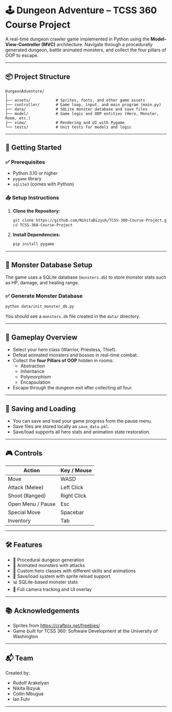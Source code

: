 # 🕹️ Dungeon Adventure – TCSS 360 Course Project

A real-time dungeon crawler game implemented in Python using the **Model-View-Controller (MVC)** architecture. Navigate through a procedurally generated dungeon, battle animated monsters, and collect the four pillars of OOP to escape.

---

## 📦 Project Structure

```
DungeonAdventure/
│
├── assets/           # Sprites, fonts, and other game assets
├── controller/       # Game loop, input, and main program (main.py)
├── data/             # SQLite monster database and save files
├── model/            # Game logic and OOP entities (Hero, Monster, Room, etc.)
├── view/             # Rendering and UI with Pygame
└── tests/            # Unit tests for models and logic
```

---

## 🚀 Getting Started

### ✅ Prerequisites

- Python 3.10 or higher
- `pygame` library
- `sqlite3` (comes with Python)

### 📥 Setup Instructions

1. **Clone the Repository:**
   ```bash
   git clone https://github.com/NikitaBizyuk/TCSS-360-Course-Project.git
   cd TCSS-360-Course-Project
   ```


3. **Install Dependencies:**
   ```bash
   pip install pygame
   ```

---

## 🐉 Monster Database Setup

The game uses a SQLite database (`monsters.db`) to store monster stats such as HP, damage, and healing range.


### ✅ Generate Monster Database

```bash
python data/init_monster_db.py
```

You should see a `monsters.db` file created in the `data/` directory.

---

## 🧠 Gameplay Overview

- Select your hero class (Warrior, Priestess, Thief).
- Defeat animated monsters and bosses in real-time combat.
- Collect the **four Pillars of OOP** hidden in rooms:
  - Abstraction
  - Inheritance
  - Polymorphism
  - Encapsulation
- Escape through the dungeon exit after collecting all four.

---

## 💾 Saving and Loading

- You can save and load your game progress from the pause menu.
- Save files are stored locally as `save_data.pkl`.
- Save/load supports all hero stats and animation state restoration.

---

## 🎮 Controls

| Action             | Key / Mouse  |
|--------------------|--------------|
| Move               | WASD         |
| Attack (Melee)     | Left Click   |
| Shoot (Ranged)     | Right Click  |
| Open Menu / Pause  | Esc          |
| Special Move       | Spacebar     |
| Inventory          | Tab          |


---

## 🛠️ Features

- 🧱 Procedural dungeon generation
- 👾 Animated monsters with attacks
- 🦸 Custom hero classes with different skills and animations
- 💾 Save/load system with sprite reload support
- 📊 SQLite-based monster stats
- 🧭 Full camera tracking and UI overlay

---

## 📚 Acknowledgements

- Sprites from https://craftpix.net/freebies/
- Game built for TCSS 360: Software Development at the University of Washington

---

## 📬 Team

Created by:
- Rudolf Arakelyan
- Nikita Bizyuk
- Collin Mbugua
- Ian Fuhr


---
